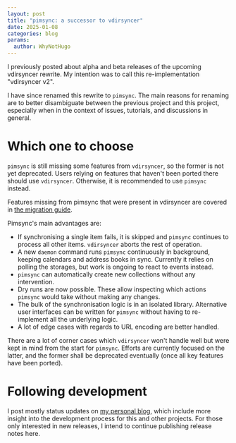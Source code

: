 ```yaml
---
layout: post
title: "pimsync: a successor to vdirsyncer"
date: 2025-01-08
categories: blog
params:
  author: WhyNotHugo
---
```


I previously posted about alpha and beta releases of the upcoming vdirsyncer
rewrite. My intention was to call this re-implementation "vdirsyncer v2".

I have since renamed this rewrite to `pimsync`. The main reasons for renaming
are to better disambiguate between the previous project and this project,
especially when in the context of issues, tutorials, and discussions in general.

# Which one to choose

`pimsync` is still missing some features from `vdirsyncer`, so the former is not
yet deprecated. Users relying on features that haven't been ported there should
use `vdirsyncer`. Otherwise, it is recommended to use `pimsync` instead.

Features missing from pimsync that were present in vdirsyncer are covered in
[the migration guide](https://pimsync.whynothugo.nl/pimsync-migration.7.html).

Pimsync's main advantages are:

- If synchronising a single item fails, it is skipped and `pimsync` continues
  to process all other items. `vdirsyncer` aborts the rest of operation.
- A new `daemon` command runs `pimsync` continuously in background, keeping
  calendars and address books in sync. Currently it relies on polling the
  storages, but work is ongoing to react to events instead.
- `pimsync` can automatically create new collections without any intervention.
- Dry runs are now possible. These allow inspecting which actions `pimsync`
  would take without making any changes.
- The bulk of the synchronisation logic is in an isolated library. Alternative
  user interfaces can be written for `pimsync` without having to re-implement
  all the underlying logic.
- A lot of edge cases with regards to URL encoding are better handled.

There are a lot of corner cases which `vdirsyncer` won't handle well but were
kept in mind from the start for `pimsync`. Efforts are currently focused on the
latter, and the former shall be deprecated eventually (once all key features
have been ported).

# Following development

I post mostly status updates on [my personal blog][blog], which include more
insight into the development process for this and other projects. For those
only interested in new releases, I intend to continue publishing release notes
here.

[blog]: https://whynothugo.nl/
